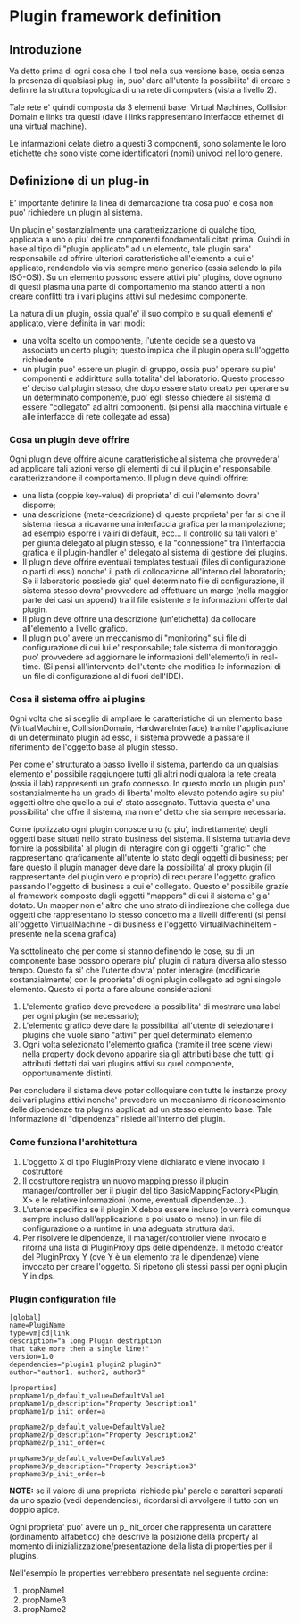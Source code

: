 # Plugin framework definition #

## Introduzione ##

Va detto prima di ogni cosa che il tool nella sua versione base, ossia senza la presenza di qualsiasi plug-in, puo' dare all'utente la possibilita' di creare e definire la struttura topologica di una rete di computers (vista a livello 2).

Tale rete e' quindi composta da 3 elementi base: Virtual Machines, Collision Domain e links tra questi (dave i links rappresentano interfacce ethernet di una virtual machine).

Le infarmazioni celate dietro a questi 3 componenti, sono solamente le loro etichette che sono viste come identificatori (nomi) univoci nel loro genere.

## Definizione di un plug-in ##

E' importante definire la linea di demarcazione tra cosa puo' e cosa non puo' richiedere un plugin al sistema.

Un plugin e' sostanzialmente una caratterizzazione di qualche tipo, applicata a uno o piu' dei tre componenti fondamentali citati prima. Quindi in base al tipo di "plugin applicato" ad un elemento, tale plugin sara' responsabile ad offrire ulteriori caratteristiche all'elemento a cui e' applicato, rendendolo via via sempre meno generico (ossia salendo la pila ISO-OSI). Su un elemento possono essere attivi piu' plugins, dove ognuno di questi plasma una parte di comportamento ma stando attenti a non creare conflitti tra i vari plugins attivi sul medesimo componente.

La natura di un plugin, ossia qual'e' il suo compito e su quali elementi e' applicato, viene definita in vari modi:
  * una volta scelto un componente, l'utente decide se a questo va associato un certo plugin; questo implica che il plugin opera sull'oggetto richiedente
  * un plugin puo' essere un plugin di gruppo, ossia puo' operare su piu' componenti e addirittura sulla totalita' del laboratorio. Questo processo e' deciso dal plugin stesso, che dopo essere stato creato per operare su un determinato componente, puo' egli stesso chiedere al sistema di essere "collegato" ad altri componenti. (si pensi alla macchina virtuale e alle interfacce di rete collegate ad essa)

### Cosa un plugin deve offrire ###

Ogni plugin deve offrire alcune caratteristiche al sistema che provvedera' ad applicare tali azioni verso gli elementi di cui il plugin e' responsabile, caratterizzandone il comportamento.
Il plugin deve quindi offrire:

  * una lista (coppie key-value) di proprieta' di cui l'elemento dovra' disporre;
  * una descrizione (meta-descrizione) di queste proprieta' per far si che il sistema riesca a ricavarne una interfaccia grafica per la manipolazione; ad esempio esporre i valiri di default, ecc... Il controllo su tali valori e' per giunta delegato al plugin stesso, e la "connessione" tra l'interfaccia grafica e il plugin-handler e' delegato al sistema di gestione dei plugins.
  * Il plugin deve offrire eventuali templates testuali (files di configurazione o parti di essi) nonche' il path di collocazione all'interno del laboratorio; Se il laboratorio possiede gia' quel determinato file di configurazione, il sistema stesso dovra' provvedere ad effettuare un marge (nella maggior parte dei casi un append) tra il file esistente e le informazioni offerte dal plugin.
  * Il plugin deve offrire una descrizione (un'etichetta) da collocare all'elemento a livello grafico.
  * Il plugin puo' avere un meccanismo di "monitoring" sui file di configurazione di cui lui e' responsabile; tale sistema di monitoraggio puo' provvedere ad aggiornare le informazioni dell'elemento/i in real-time. (Si pensi all'intervento dell'utente che modifica le informazioni di un file di configurazione al di fuori dell'IDE).

### Cosa il sistema offre ai plugins ###

Ogni volta che si sceglie di ampliare le caratteristiche di un elemento base (VirtualMachine, CollisionDomain, HardwareInterface) tramite l'applicazione di un determinato plugin ad esso, il sistema provvede a passare il riferimento dell'oggetto base al plugin stesso.

Per come e' strutturato a basso livello il sistema, partendo da un qualsiasi elemento e' possibile raggiungere tutti gli altri nodi qualora la rete creata (ossia il lab) rappresenti un grafo connesso. In questo modo un plugin puo' sostanzialmente ha un grado di liberta' molto elevato potendo agire su piu' oggetti oltre che quello a cui e' stato assegnato. Tuttavia questa e' una possibilita' che offre il sistema, ma non e' detto che sia sempre necessaria.

Come ipotizzato ogni plugin conosce uno (o piu', indirettamente) degli oggetti base situati nello strato business del sistema. Il sistema tuttavia deve fornire la possibilita' al plugin di interagire con gli oggetti "grafici" che rappresentano graficamente all'utente lo stato degli oggetti di business; per fare questo il plugin manager deve dare la possibilita' al proxy plugin (il rappresentante del plugin vero e proprio) di recuperare l'oggetto grafico passando l'oggetto di business a cui e' collegato. Questo e' possibile grazie al framework composto dagli oggetti "mappers" di cui il sistema e' gia' dotato. Un mapper non e' altro che uno strato di indirezione che collega due oggetti che rappresentano lo stesso concetto ma a livelli differenti (si pensi all'oggetto VirtualMachine - di business e l'oggetto VirtualMachineItem - presente nella scena grafica)

Va sottolineato che per come si stanno definendo le cose, su di un componente base possono operare piu' plugin di natura diversa allo stesso tempo. Questo fa si' che l'utente dovra' poter interagire (modificarle sostanzialmente) con le proprieta' di ogni plugin collegato ad ogni singolo elemento.
Questo ci porta a fare alcune considerazioni:

  1. L'elemento grafico deve prevedere la possibilita' di mostrare una label per ogni plugin (se necessario);
  1. L'elemento grafico deve dare la possibilita' all'utente di selezionare i plugins che vuole siano "attivi" per quel determinato elemento
  1. Ogni volta selezionato l'elemento grafica (tramite il tree scene view) nella property dock devono apparire sia gli attributi base che tutti gli attributi dettati dai vari plugins attivi su quel componente, opportunamente distinti.

Per concludere il sistema deve poter colloquiare con tutte le instanze proxy dei vari plugins attivi nonche' prevedere un meccanismo di riconoscimento delle dipendenze tra plugins applicati ad un stesso elemento base. Tale informazione di "dipendenza" risiede all'interno del plugin.

### Come funziona l'architettura ###

  1. L'oggetto X di tipo PluginProxy viene dichiarato e viene invocato il costruttore
  1. Il costruttore registra un nuovo mapping presso il plugin manager/controller per il plugin del tipo BasicMappingFactory<Plugin, X> e le relative informazioni (nome, eventuali dipendenze...).
  1. L'utente specifica se il plugin X debba essere incluso (o verrà comunque sempre incluso dall'applicazione e poi usato o meno) in un file di configurazione o a runtime in una adeguata struttura dati.
  1. Per risolvere le dipendenze, il manager/controller viene invocato e ritorna una lista di PluginProxy dps delle dipendenze. Il metodo creator del PluginProxy Y (ove Y è un elemento tra le dipendenze) viene invocato per creare l'oggetto. Si ripetono gli stessi passi per ogni plugin Y in dps.

### Plugin configuration file ###

```
[global]
name=PlugiName
type=vm|cd|link
description="a long Plugin destription
that take more then a single line!"
version=1.0
dependencies="plugin1 plugin2 plugin3"
author="author1, author2, author3"

[properties]
propName1/p_default_value=DefaultValue1
propName1/p_description="Property Description1"
propName1/p_init_order=a

propName2/p_default_value=DefaultValue2
propName2/p_description="Property Description2"
propName2/p_init_order=c

propName3/p_default_value=DefaultValue3
propName3/p_description="Property Description3"
propName3/p_init_order=b
```
**NOTE:** se il valore di una proprieta' richiede piu' parole e caratteri separati da uno spazio (vedi dependencies), ricordarsi di avvolgere il tutto con un doppio apice.

Ogni proprieta' puo' avere un p\_init\_order che rappresenta un carattere (ordinamento alfabetico) che descrive la posizione della property al momento di inizializzazione/presentazione della lista di properties per il plugins.

Nell'esempio le properties verrebbero presentate nel seguente ordine:
  1. propName1
  1. propName3
  1. propName2